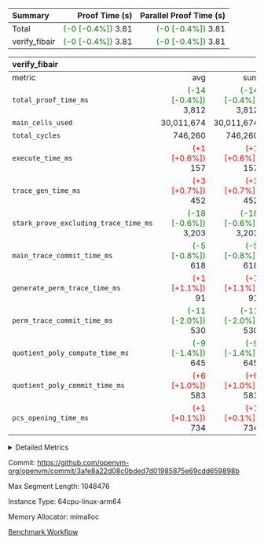 | Summary | Proof Time (s) | Parallel Proof Time (s) |
|:---|---:|---:|
| Total | <span style='color: green'>(-0 [-0.4%])</span> 3.81 | <span style='color: green'>(-0 [-0.4%])</span> 3.81 |
| verify_fibair | <span style='color: green'>(-0 [-0.4%])</span> 3.81 | <span style='color: green'>(-0 [-0.4%])</span> 3.81 |


| verify_fibair |||||
|:---|---:|---:|---:|---:|
|metric|avg|sum|max|min|
| `total_proof_time_ms ` | <span style='color: green'>(-14 [-0.4%])</span> 3,812 | <span style='color: green'>(-14 [-0.4%])</span> 3,812 | <span style='color: green'>(-14 [-0.4%])</span> 3,812 | <span style='color: green'>(-14 [-0.4%])</span> 3,812 |
| `main_cells_used     ` |  30,011,674 |  30,011,674 |  30,011,674 |  30,011,674 |
| `total_cycles        ` |  746,260 |  746,260 |  746,260 |  746,260 |
| `execute_time_ms     ` | <span style='color: red'>(+1 [+0.6%])</span> 157 | <span style='color: red'>(+1 [+0.6%])</span> 157 | <span style='color: red'>(+1 [+0.6%])</span> 157 | <span style='color: red'>(+1 [+0.6%])</span> 157 |
| `trace_gen_time_ms   ` | <span style='color: red'>(+3 [+0.7%])</span> 452 | <span style='color: red'>(+3 [+0.7%])</span> 452 | <span style='color: red'>(+3 [+0.7%])</span> 452 | <span style='color: red'>(+3 [+0.7%])</span> 452 |
| `stark_prove_excluding_trace_time_ms` | <span style='color: green'>(-18 [-0.6%])</span> 3,203 | <span style='color: green'>(-18 [-0.6%])</span> 3,203 | <span style='color: green'>(-18 [-0.6%])</span> 3,203 | <span style='color: green'>(-18 [-0.6%])</span> 3,203 |
| `main_trace_commit_time_ms` | <span style='color: green'>(-5 [-0.8%])</span> 618 | <span style='color: green'>(-5 [-0.8%])</span> 618 | <span style='color: green'>(-5 [-0.8%])</span> 618 | <span style='color: green'>(-5 [-0.8%])</span> 618 |
| `generate_perm_trace_time_ms` | <span style='color: red'>(+1 [+1.1%])</span> 91 | <span style='color: red'>(+1 [+1.1%])</span> 91 | <span style='color: red'>(+1 [+1.1%])</span> 91 | <span style='color: red'>(+1 [+1.1%])</span> 91 |
| `perm_trace_commit_time_ms` | <span style='color: green'>(-11 [-2.0%])</span> 530 | <span style='color: green'>(-11 [-2.0%])</span> 530 | <span style='color: green'>(-11 [-2.0%])</span> 530 | <span style='color: green'>(-11 [-2.0%])</span> 530 |
| `quotient_poly_compute_time_ms` | <span style='color: green'>(-9 [-1.4%])</span> 645 | <span style='color: green'>(-9 [-1.4%])</span> 645 | <span style='color: green'>(-9 [-1.4%])</span> 645 | <span style='color: green'>(-9 [-1.4%])</span> 645 |
| `quotient_poly_commit_time_ms` | <span style='color: red'>(+6 [+1.0%])</span> 583 | <span style='color: red'>(+6 [+1.0%])</span> 583 | <span style='color: red'>(+6 [+1.0%])</span> 583 | <span style='color: red'>(+6 [+1.0%])</span> 583 |
| `pcs_opening_time_ms ` | <span style='color: red'>(+1 [+0.1%])</span> 734 | <span style='color: red'>(+1 [+0.1%])</span> 734 | <span style='color: red'>(+1 [+0.1%])</span> 734 | <span style='color: red'>(+1 [+0.1%])</span> 734 |



<details>
<summary>Detailed Metrics</summary>

|  | verify_program_compile_ms | total_cells | stark_prove_excluding_trace_time_ms | quotient_poly_compute_time_ms | quotient_poly_commit_time_ms | perm_trace_commit_time_ms | pcs_opening_time_ms | main_trace_commit_time_ms |
| --- | --- | --- | --- | --- | --- | --- | --- |
|  | 3 | 65,536 | 67 | 3 | 13 | 0 | 32 | 17 | 

| air_name | rows | quotient_deg | main_cols | interactions | constraints | cells |
| --- | --- | --- | --- | --- | --- | --- |
| AccessAdapterAir<2> |  | 4 |  | 5 | 12 |  | 
| AccessAdapterAir<4> |  | 4 |  | 5 | 12 |  | 
| AccessAdapterAir<8> |  | 4 |  | 5 | 12 |  | 
| FibonacciAir | 32,768 | 1 | 2 |  | 5 | 65,536 | 
| FriReducedOpeningAir |  | 4 |  | 35 | 59 |  | 
| NativePoseidon2Air<BabyBearParameters>, 1> |  | 4 |  | 31 | 302 |  | 
| PhantomAir |  | 4 |  | 3 | 4 |  | 
| ProgramAir |  | 1 |  | 1 | 4 |  | 
| VariableRangeCheckerAir |  | 1 |  | 1 | 4 |  | 
| VmAirWrapper<BranchNativeAdapterAir, BranchEqualCoreAir<1> |  | 2 |  | 11 | 23 |  | 
| VmAirWrapper<JalNativeAdapterAir, JalCoreAir> |  | 4 |  | 7 | 6 |  | 
| VmAirWrapper<NativeAdapterAir<2, 0>, PublicValuesCoreAir> |  | 4 |  | 11 | 22 |  | 
| VmAirWrapper<NativeAdapterAir<2, 1>, FieldArithmeticCoreAir> |  | 4 |  | 15 | 23 |  | 
| VmAirWrapper<NativeLoadStoreAdapterAir<1>, NativeLoadStoreCoreAir<1> |  | 4 |  | 19 | 31 |  | 
| VmAirWrapper<NativeVectorizedAdapterAir<4>, FieldExtensionCoreAir> |  | 4 |  | 15 | 23 |  | 
| VmConnectorAir |  | 4 |  | 3 | 8 |  | 
| VolatileBoundaryAir |  | 4 |  | 4 | 16 |  | 

| group | trace_gen_time_ms | total_proof_time_ms | total_cycles | total_cells | stark_prove_excluding_trace_time_ms | quotient_poly_compute_time_ms | quotient_poly_commit_time_ms | perm_trace_commit_time_ms | pcs_opening_time_ms | main_trace_commit_time_ms | main_cells_used | generate_perm_trace_time_ms | execute_time_ms |
| --- | --- | --- | --- | --- | --- | --- | --- | --- | --- | --- | --- | --- | --- |
| verify_fibair | 452 | 3,812 | 746,260 | 89,839,640 | 3,203 | 645 | 583 | 530 | 734 | 618 | 30,011,674 | 91 | 157 | 

| group | air_name | rows | prep_cols | perm_cols | main_cols | cells |
| --- | --- | --- | --- | --- | --- | --- |
| verify_fibair | AccessAdapterAir<2> | 131,072 |  | 16 | 11 | 3,538,944 | 
| verify_fibair | AccessAdapterAir<4> | 65,536 |  | 16 | 13 | 1,900,544 | 
| verify_fibair | AccessAdapterAir<8> | 32,768 |  | 16 | 17 | 1,081,344 | 
| verify_fibair | FriReducedOpeningAir | 512 |  | 76 | 64 | 71,680 | 
| verify_fibair | NativePoseidon2Air<BabyBearParameters>, 1> | 8,192 |  | 36 | 348 | 3,145,728 | 
| verify_fibair | PhantomAir | 16,384 |  | 8 | 6 | 229,376 | 
| verify_fibair | ProgramAir | 8,192 |  | 8 | 10 | 147,456 | 
| verify_fibair | VariableRangeCheckerAir | 262,144 | 2 | 8 | 1 | 2,359,296 | 
| verify_fibair | VmAirWrapper<BranchNativeAdapterAir, BranchEqualCoreAir<1> | 262,144 |  | 28 | 23 | 13,369,344 | 
| verify_fibair | VmAirWrapper<JalNativeAdapterAir, JalCoreAir> | 32,768 |  | 12 | 10 | 720,896 | 
| verify_fibair | VmAirWrapper<NativeAdapterAir<2, 1>, FieldArithmeticCoreAir> | 524,288 |  | 20 | 30 | 26,214,400 | 
| verify_fibair | VmAirWrapper<NativeLoadStoreAdapterAir<1>, NativeLoadStoreCoreAir<1> | 524,288 |  | 24 | 41 | 34,078,720 | 
| verify_fibair | VmAirWrapper<NativeVectorizedAdapterAir<4>, FieldExtensionCoreAir> | 8,192 |  | 20 | 40 | 491,520 | 
| verify_fibair | VmConnectorAir | 2 | 1 | 8 | 4 | 24 | 
| verify_fibair | VolatileBoundaryAir | 131,072 |  | 8 | 11 | 2,490,368 | 

</details>


Commit: https://github.com/openvm-org/openvm/commit/3afe8a22d08c0bded7d01985875e69cdd659898b

Max Segment Length: 1048476

Instance Type: 64cpu-linux-arm64

Memory Allocator: mimalloc

[Benchmark Workflow](https://github.com/openvm-org/openvm/actions/runs/12719405845)
